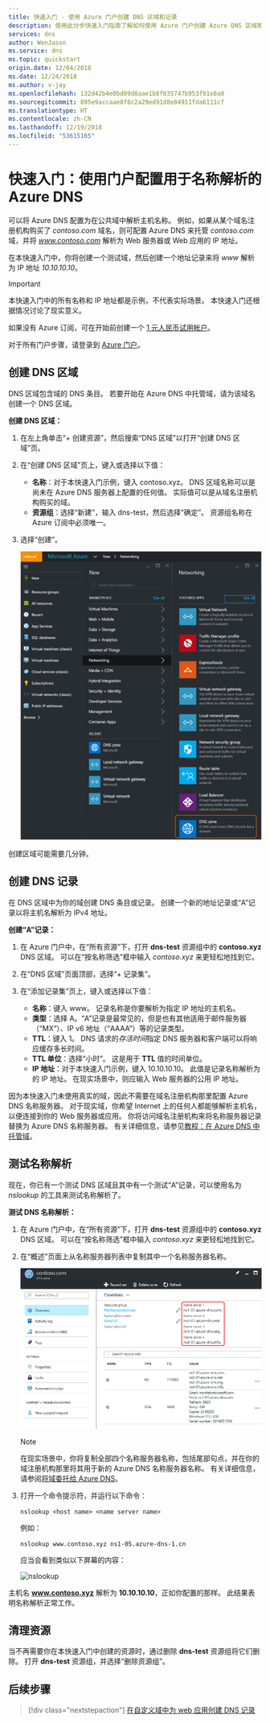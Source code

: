 ```yaml
---
title: 快速入门 - 使用 Azure 门户创建 DNS 区域和记录
description: 使用此分步快速入门指南了解如何使用 Azure 门户创建 Azure DNS 区域和记录。
services: dns
author: WenJason
ms.service: dns
ms.topic: quickstart
origin.date: 12/04/2018
ms.date: 12/24/2018
ms.author: v-jay
ms.openlocfilehash: 132d42b4e0bd09d8aae1b8f035747b953f91e8a0
ms.sourcegitcommit: 895e9accaae8f8c2a29ed91d8e84911fda6111cf
ms.translationtype: HT
ms.contentlocale: zh-CN
ms.lasthandoff: 12/19/2018
ms.locfileid: "53615165"
---
```

# <a name="quickstart-configure-azure-dns-for-name-resolution-by-using-the-portal"></a>快速入门：使用门户配置用于名称解析的 Azure DNS

可以将 Azure DNS 配置为在公共域中解析主机名称。 例如，如果从某个域名注册机构购买了 *contoso.com* 域名，则可配置 Azure DNS 来托管 *contoso.com* 域，并将 *www.contoso.com* 解析为 Web 服务器或 Web 应用的 IP 地址。

在本快速入门中，你将创建一个测试域，然后创建一个地址记录来将 *www* 解析为 IP 地址 *10.10.10.10*。

>[!IMPORTANT]
>本快速入门中的所有名称和 IP 地址都是示例，不代表实际场景。 本快速入门还根据情况讨论了现实意义。

<!---
You can also perform these steps using [Azure PowerShell](dns-getstarted-powershell.md) or the cross-platform [Azure CLI](dns-getstarted-cli.md).
--->

如果没有 Azure 订阅，可在开始前创建一个 [1 元人民币试用帐户](https://www.azure.cn/zh-cn/pricing/1rmb-trial-full/?form-type=identityauth)。

对于所有门户步骤，请登录到 [Azure 门户](https://portal.azure.cn)。

## <a name="create-a-dns-zone"></a>创建 DNS 区域

DNS 区域包含域的 DNS 条目。 若要开始在 Azure DNS 中托管域，请为该域名创建一个 DNS 区域。 

**创建 DNS 区域：**

1. 在左上角单击“+ 创建资源”，然后搜索“DNS 区域”以打开“创建 DNS 区域”页。
   
1. 在“创建 DNS 区域”页上，键入或选择以下值：
   
   - **名称**：对于本快速入门示例，键入 contoso.xyz。 DNS 区域名称可以是尚未在 Azure DNS 服务器上配置的任何值。 实际值可以是从域名注册机构购买的域。
   - **资源组**：选择“新建”，输入 dns-test，然后选择“确定”。 资源组名称在 Azure 订阅中必须唯一。 
   
1. 选择“创建”。

   ![DNS 区域](./media/dns-getstarted-portal/openzone650.png)
   
创建区域可能需要几分钟。

## <a name="create-a-dns-record"></a>创建 DNS 记录

在 DNS 区域中为你的域创建 DNS 条目或记录。 创建一个新的地址记录或“A”记录以将主机名解析为 IPv4 地址。

**创建“A”记录：**

1. 在 Azure 门户中，在“所有资源”下，打开 **dns-test** 资源组中的 **contoso.xyz** DNS 区域。 可以在“按名称筛选”框中输入 *contoso.xyz* 来更轻松地找到它。

1. 在“DNS 区域”页面顶部，选择“+ 记录集”。

1. 在“添加记录集”页上，键入或选择以下值：

   - **名称**：键入 www。 记录名称是你要解析为指定 IP 地址的主机名。
   - **类型**：选择 A。“A”记录是最常见的，但是也有其他适用于邮件服务器（“MX”）、IP v6 地址（“AAAA”）等的记录类型。 
   - **TTL**：键入 1。 DNS 请求的*存活时间*指定 DNS 服务器和客户端可以将响应缓存多长时间。
   - **TTL 单位**：选择“小时”。 这是用于 **TTL** 值的时间单位。 
   - **IP 地址**：对于本快速入门示例，键入 10.10.10.10。 此值是记录名称解析为的 IP 地址。 在现实场景中，则应输入 Web 服务器的公用 IP 地址。

因为本快速入门未使用真实的域，因此不需要在域名注册机构那里配置 Azure DNS 名称服务器。 对于现实域，你希望 Internet 上的任何人都能够解析主机名，以便连接到你的 Web 服务器或应用。 你将访问域名注册机构来将名称服务器记录替换为 Azure DNS 名称服务器。 有关详细信息，请参见[教程：在 Azure DNS 中托管域](dns-delegate-domain-azure-dns.md#delegate-the-domain)。

## <a name="test-the-name-resolution"></a>测试名称解析

现在，你已有一个测试 DNS 区域且其中有一个测试“A”记录，可以使用名为 *nslookup* 的工具来测试名称解析了。 

**测试 DNS 名称解析：**

1. 在 Azure 门户中，在“所有资源”下，打开 **dns-test** 资源组中的 **contoso.xyz** DNS 区域。 可以在“按名称筛选”框中输入 *contoso.xyz* 来更轻松地找到它。

1. 在“概述”页面上从名称服务器列表中复制其中一个名称服务器名称。 
   
   ![区域](./media/dns-getstarted-portal/viewzonens500.png)
   
   >[!NOTE]
   >在现实场景中，你将复制全部四个名称服务器名称，包括尾部句点，并在你的域注册机构那里将其用于新的 Azure DNS 名称服务器名称。 有关详细信息，请参阅[将域委托给 Azure DNS](dns-delegate-domain-azure-dns.md)。
   
1. 打开一个命令提示符，并运行以下命令：

   ```
   nslookup <host name> <name server name>
   ```
   
   例如：
   
   ```
   nslookup www.contoso.xyz ns1-05.azure-dns-1.cn
   ```
   
   应当会看到类似以下屏幕的内容：
   
   ![nslookup](media/dns-getstarted-portal/nslookup.PNG)

主机名 **www.contoso.xyz** 解析为 **10.10.10.10**，正如你配置的那样。 此结果表明名称解析正常工作。 

## <a name="clean-up-resources"></a>清理资源

当不再需要你在本快速入门中创建的资源时，通过删除 **dns-test** 资源组将它们删除。 打开 **dns-test** 资源组，并选择“删除资源组”。

## <a name="next-steps"></a>后续步骤

> [!div class="nextstepaction"]
> [在自定义域中为 web 应用创建 DNS 记录](./dns-web-sites-custom-domain.md)